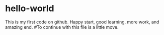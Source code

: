 # hello-world
This is my first code on github. Happy start, good learning, more work, and amazing end.
#To continue with this file is a little move.

